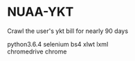 # NUAA-YKT
Crawl the user's ykt bill for nearly 90 days  

python3.6.4 selenium bs4 xlwt lxml  
chromedrive chrome